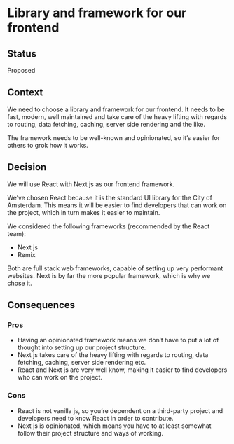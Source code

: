 <!-- @license CC0-1.0 -->

# Library and framework for our frontend

## Status

Proposed

## Context

We need to choose a library and framework for our frontend.
It needs to be fast, modern, well maintained and take care of the heavy lifting with regards to routing,
data fetching, caching, server side rendering and the like.

The framework needs to be well-known and opinionated, so it’s easier for others to grok how it works.

## Decision

We will use React with Next js as our frontend framework.

We’ve chosen React because it is the standard UI library for the City of Amsterdam.
This means it will be easier to find developers that can work on the project, which in turn makes it easier to maintain.

We considered the following frameworks (recommended by the React team):

- Next js
- Remix

Both are full stack web frameworks, capable of setting up very performant websites.
Next is by far the more popular framework, which is why we chose it.

## Consequences

### Pros

- Having an opinionated framework means we don’t have to put a lot of thought into setting up our project structure.
- Next js takes care of the heavy lifting with regards to routing, data fetching, caching, server side rendering etc.
- React and Next js are very well know, making it easier to find developers who can work on the project.

### Cons

- React is not vanilla js, so you’re dependent on a third-party project and developers need to know React in order to contribute.
- Next js is opinionated, which means you have to at least somewhat follow their project structure and ways of working.
